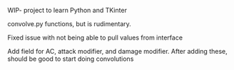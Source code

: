 WIP- project to learn Python and TKinter

convolve.py functions, but is rudimentary.

Fixed issue with not being able to pull values from interface

Add field for AC, attack modifier, and damage modifier.
  After adding these, should be good to start doing convolutions
